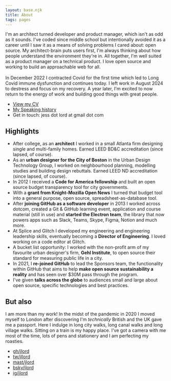 ```yaml
---
layout: base.njk
title: About
tags: pages
---
```


<span class="mega-text">
I'm an architect turned developer and product manager, which isn't as odd as it sounds. I've coded since middle school but intentionally avoided it as a career until I saw it as a means of solving problems I cared about: open source. My architect-brain puts users first, I'm always thinking about how people understand the environment they're in. All together, I'm well suited as a product manager on a technical product. I love open source and working to build an approachable web for all.<br> <br>In December 2022 I contracted Covid for the first time which led to Long Covid immune dysfunction and continues today. I left work in August 2024 to destress and focus on my recovery. A year later, I'm excited to now return to the energy of work and building good things with great people.
</span>

- [View my CV](/assets/jlord-cv-web.pdf)
- [My Speaking history](/speaking)
- Get in touch: jess dot lord at gmail dot com
<!--- <a href="mailto:jess.lord@gmail.com">Get in touch</a>-->

## Highlights
- After college, as an **architect** I worked in a small Atlanta firm designing single and multi-family homes. Earned LEED BD&C accreditation (since lapsed, of course).
- As an **urban designer for the City of Boston** in the Urban Design Technology Group, I worked on neighbourhood planning, modelling studies and building design rebuttals. Earned LEED ND accreditation (since lapsed, of course).
- In 2012 I received a **Code for America fellowship** and built an open source budget transparency tool for city governments.
- With a **grant from Knight-Mozilla Open News** I turned that budget tool into a general purpose, open source, spreadsheet-as-database tool.
- After **joining GitHub as a software developer** in 2013 I worked across dotcom, created a Git & GitHub learning event, application and course material (still in use) and **started the Electron team**, the library that now powers apps such as Slack, Teams, Skype, Figma, Notion and much more.
- At Splice and Glitch I developed my engineering and engineering leadership skills, eventually becoming a **Director of Engineering**. I loved working on a code editor at Glitch.
- A bucket list opportunity: I worked with the non-profit arm of my favourite urban designer's firm, **Gehl Institute**, to open source their standard for measuring public life in a city.
- In 2021, I **re-joined GitHub** to lead the Sponsors team, the functionality within GitHub that aims to help **make open source sustainability a reality** and has seen over $30M pass through the program.
- I've given **talks across the globe**  to audiences small and large about open source, specific technologies and best practices.

## But also
I am more than my work! In the midst of the pandemic in 2020 I moved myself to London after discovering I'm <em>technically</em> British and the UK gave me a passport. Here I indulge in long city walks, long canal walks and long village walks. Sitting on a train is my happy place. I've got a camera with me most of the time, lots of pens and stationery and I am perfecting my roasties.

- [gh/jlord](https://github.com/jlord)
- [tw/jllord](https://twitter.com/jllord)
- [mast/jlord](https://mastodon.social/@jlord)
- [bsky/jlord](https://bsky.app/profile/jlord.bsky.social)
- [ig/jlord](https://instagram.com/jlord)
